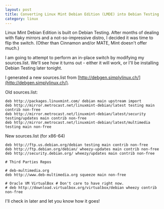 ```yaml
---
layout: post
title: Converting Linux Mint Debian Edition (LMDE) into Debian Testing   
category: linux
---
```

Linux Mint Debian Edition is built on Debian Testing. After months of dealing with flaky mirrors and a not-so-impressive distro, I decided it was time to flip the switch. (Other than Cinnamon and/or MATE, Mint doesn't offer much.)

I am going to attempt to perform an in-place switch by modifying my sources.list. We'll see how it turns out - either it will work, or I'll be installing Debian Testing later tonight.

I generated a new sources.list from [http://debgen.simplylinux.ch/](http://debgen.simplylinux.ch/).

Old sources.list:
	
	deb http://packages.linuxmint.com/ debian main upstream import
	deb http://mirror.metrocast.net/linuxmint-debian/latest testing main contrib non-free
	deb http://mirror.metrocast.net/linuxmint-debian/latest/security testing/updates main contrib non-free
	deb http://mirror.metrocast.net/linuxmint-debian/latest/multimedia testing main non-free

New sources.list (for x86-64)
	
	deb http://ftp.us.debian.org/debian testing main contrib non-free
	deb http://ftp.debian.org/debian/ wheezy-updates main contrib non-free
	deb http://security.debian.org/ wheezy/updates main contrib non-free
 
	# Third Parties Repos
	 
	# deb-multimedia.org
	deb http://www.deb-multimedia.org squeeze main non-free
	 
	# Oracle VM VirtualBox # Don't care to have right now.
	# deb http://download.virtualbox.org/virtualbox/debian wheezy contrib non-free

I'll check in later and let you know how it goes! 